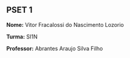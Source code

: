 ## PSET 1

**Nome:** Vitor Fracalossi do Nascimento Lozorio

**Turma:** SI1N

**Professor:** Abrantes Araujo Silva Filho


